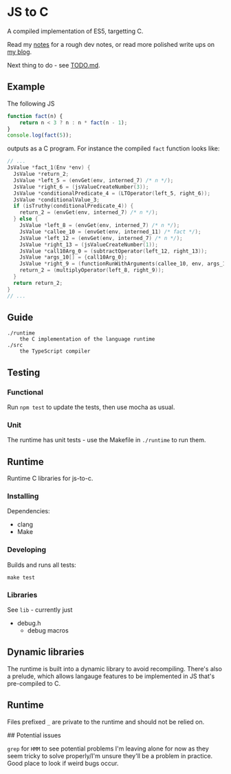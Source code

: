 # JS to C 

A compiled implementation of ES5, targetting C.

Read my [notes](NOTES.md) for a rough dev notes, or read more polished write ups on [my blog](https://timr.co).

Next thing to do - see [TODO.md](TODO.md).

Example
-------

The following JS

```javascript
function fact(n) {
    return n < 3 ? n : n * fact(n - 1);
}
console.log(fact(5));
```

outputs as a C program. For instance the compiled `fact` function looks like:

```c
// ...
JsValue *fact_1(Env *env) {
  JsValue *return_2;
  JsValue *left_5 = (envGet(env, interned_7) /* n */);
  JsValue *right_6 = (jsValueCreateNumber(3));
  JsValue *conditionalPredicate_4 = (LTOperator(left_5, right_6));
  JsValue *conditionalValue_3;
  if (isTruthy(conditionalPredicate_4)) {
    return_2 = (envGet(env, interned_7) /* n */);
  } else {
    JsValue *left_8 = (envGet(env, interned_7) /* n */);
    JsValue *callee_10 = (envGet(env, interned_11) /* fact */);
    JsValue *left_12 = (envGet(env, interned_7) /* n */);
    JsValue *right_13 = (jsValueCreateNumber(1));
    JsValue *call10Arg_0 = (subtractOperator(left_12, right_13));
    JsValue *args_10[] = {call10Arg_0};
    JsValue *right_9 = (functionRunWithArguments(callee_10, env, args_10, 1));
    return_2 = (multiplyOperator(left_8, right_9));
  }
  return return_2;
}
// ...
```

Guide
-------

    ./runtime
        the C implementation of the language runtime
    ./src
        the TypeScript compiler

## Testing

### Functional

Run `npm test` to update the tests, then use mocha as usual.

### Unit

The runtime has unit tests - use the Makefile in `./runtime` to run them.

## Runtime

Runtime C libraries for js-to-c.

### Installing

Dependencies:

- clang
- Make

### Developing

Builds and runs all tests:

    make test

### Libraries

See `lib` - currently just

- debug.h 
  - debug macros

## Dynamic libraries

The runtime is built into a dynamic library to avoid recompiling. There's also a prelude, which allows langauge features to be implemented in JS that's pre-compiled to C. 

## Runtime

Files prefixed `_` are private to the runtime and should not be relied on.

## Potential issues

`grep` for `HMM` to see potential problems I'm leaving alone for now as they seem tricky to solve properly/I'm unsure they'll be a problem in practice. Good place to look if weird bugs occur.

